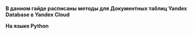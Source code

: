 <b><p> В данном гайде расписаны методы для Документных таблиц Yandex Database в Yandex Cloud</p>
На языке Python </b>
